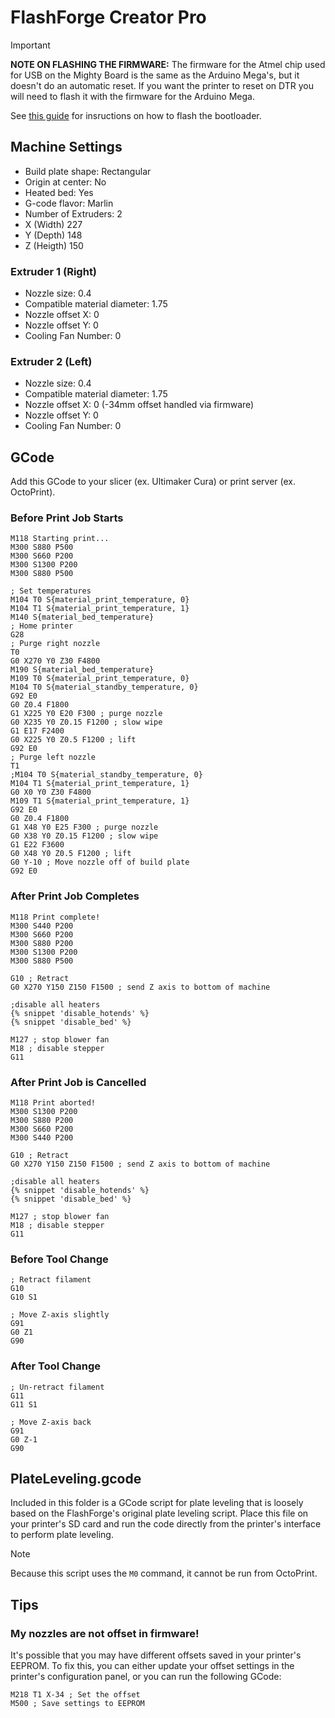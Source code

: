 # FlashForge Creator Pro

> [!IMPORTANT]
> **NOTE ON FLASHING THE FIRMWARE:**
> The firmware for the Atmel chip used for USB on the Mighty Board is the same as the Arduino Mega's, but it doesn't do an automatic reset. If you want the printer to reset on DTR you will need to flash it with the firmware for the Arduino Mega.
>
> See [this guide](https://github.com/felipeksw/CreatorPro-Marlin-Cura/tree/main/Bootloader) for insructions on how to flash the bootloader.

## Machine Settings

- Build plate shape: Rectangular
- Origin at center: No
- Heated bed: Yes
- G-code flavor: Marlin
- Number of Extruders: 2
- X (Width) 227
- Y (Depth) 148
- Z (Heigth) 150

### Extruder 1 (Right)

- Nozzle size: 0.4
- Compatible material diameter: 1.75
- Nozzle offset X: 0
- Nozzle offset Y: 0
- Cooling Fan Number: 0

### Extruder 2 (Left)
- Nozzle size: 0.4
- Compatible material diameter: 1.75
- Nozzle offset X: 0 (-34mm offset handled via firmware)
- Nozzle offset Y: 0
- Cooling Fan Number: 0

## GCode

Add this GCode to your slicer (ex. Ultimaker Cura) or print server (ex. OctoPrint).

### Before Print Job Starts

```gcode
M118 Starting print...
M300 S880 P500
M300 S660 P200
M300 S1300 P200
M300 S880 P500

; Set temperatures
M104 T0 S{material_print_temperature, 0}
M104 T1 S{material_print_temperature, 1}
M140 S{material_bed_temperature}
; Home printer
G28
; Purge right nozzle
T0
G0 X270 Y0 Z30 F4800
M190 S{material_bed_temperature}
M109 T0 S{material_print_temperature, 0}
M104 T0 S{material_standby_temperature, 0}
G92 E0
G0 Z0.4 F1800
G1 X225 Y0 E20 F300 ; purge nozzle
G0 X235 Y0 Z0.15 F1200 ; slow wipe
G1 E17 F2400
G0 X225 Y0 Z0.5 F1200 ; lift
G92 E0
; Purge left nozzle
T1
;M104 T0 S{material_standby_temperature, 0}
M104 T1 S{material_print_temperature, 1}
G0 X0 Y0 Z30 F4800
M109 T1 S{material_print_temperature, 1}
G92 E0
G0 Z0.4 F1800
G1 X48 Y0 E25 F300 ; purge nozzle
G0 X38 Y0 Z0.15 F1200 ; slow wipe
G1 E22 F3600
G0 X48 Y0 Z0.5 F1200 ; lift
G0 Y-10 ; Move nozzle off of build plate
G92 E0
```

### After Print Job Completes

```gcode
M118 Print complete!
M300 S440 P200
M300 S660 P200
M300 S880 P200
M300 S1300 P200
M300 S880 P500

G10 ; Retract
G0 X270 Y150 Z150 F1500 ; send Z axis to bottom of machine

;disable all heaters
{% snippet 'disable_hotends' %}
{% snippet 'disable_bed' %}

M127 ; stop blower fan
M18 ; disable stepper
G11
```

### After Print Job is Cancelled

```gcode
M118 Print aborted!
M300 S1300 P200
M300 S880 P200
M300 S660 P200
M300 S440 P200

G10 ; Retract
G0 X270 Y150 Z150 F1500 ; send Z axis to bottom of machine

;disable all heaters
{% snippet 'disable_hotends' %}
{% snippet 'disable_bed' %}

M127 ; stop blower fan
M18 ; disable stepper
G11
```

### Before Tool Change

```gcode
; Retract filament
G10
G10 S1

; Move Z-axis slightly
G91
G0 Z1
G90
```

### After Tool Change

```gcode
; Un-retract filament
G11
G11 S1

; Move Z-axis back
G91
G0 Z-1
G90
```

## PlateLeveling.gcode

Included in this folder is a GCode script for plate leveling that is loosely based on the FlashForge's original plate leveling script. Place this file on your printer's SD card and run the code directly from the printer's interface to perform plate leveling.

> [!NOTE]
> Because this script uses the `M0` command, it cannot be run from OctoPrint.

## Tips

### My nozzles are not offset in firmware!

It's possible that you may have different offsets saved in your printer's EEPROM.  To fix this, you can either update your offset settings in the printer's configuration panel, or you can run the following GCode:

```gcode
M218 T1 X-34 ; Set the offset
M500 ; Save settings to EEPROM
```
